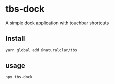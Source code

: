 # tbs-dock

A simple dock application with touchbar shortcuts

## Install

```sh
yarn global add @naturalclar/tbs
```

## usage

```
npx tbs-dock
```
